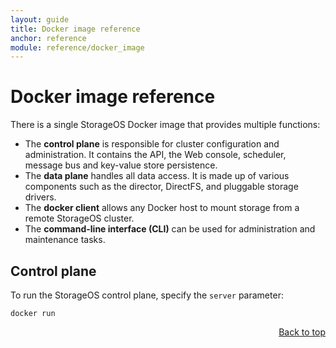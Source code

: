 ```yaml
---
layout: guide
title: Docker image reference
anchor: reference
module: reference/docker_image
---
```



# <a name="top"></a> Docker image reference

There is a single StorageOS Docker image that provides multiple functions:

* The **control plane** is responsible for cluster configuration and administration.  It contains the API, the Web console, scheduler, message bus and key-value store persistence.
* The **data plane** handles all data access.  It is made up of various components such as the director, DirectFS, and pluggable storage drivers.
* The **docker client** allows any Docker host to mount storage from a remote StorageOS cluster.
* The **command-line interface (CLI)** can be used for administration and maintenance tasks.

## Control plane

To run the StorageOS control plane, specify the `server` parameter:

```
docker run
```

<div style="text-align: right"> <a href="#top"> Back to top </a> </div>
